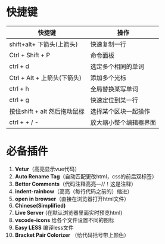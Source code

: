 # 快捷键

| 快捷键                        | 操作                   |
| ----------------------------- | ---------------------- |
| shift+alt+ 下箭头(上箭头)     | 快速复制一行           |
| Ctrl + Shift + P              | 命令面板               |
| ctrl + d                      | 选定多个相同的单词     |
| Ctrl + Alt +  上箭头(下箭头)  | 添加多个光标           |
| ctrl + h                      | 全局替换某写单词       |
| ctrl + g                      | 快速定位到某一行       |
| 按住shift + alt  然后拖动鼠标 | 选择某个区块一起操作   |
| ctrl +   +  /  -              | 放大缩小整个编辑器界面 |

#  **必备插件**

1. **Vetur**（高亮显示vue代码）
2. **Auto Rename Tag**（自动匹配更改html，css的前后双标签）
3. **Better Comments**（代码注释高亮—//！这是注释）
4. **indent-rainbow**（高亮（每行代码之前的）缩进）
5. **open in browser**（直接在浏览器打开html文件）
6. **Chinese(Simplified)** 
7. **Live Server**  (在默认浏览器里面实时预览html)
8. **vscode-icons**  给各个文件设置不同的图标 
9. **Easy LESS**  编译less文件 
10. **Bracket Pair Colorizer** （给代码括号带上颜色）

